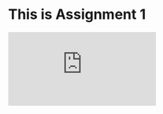 # This is Assignment 1
![Class and Interaction Diagrams](https://git.infotech.monash.edu/fit2099-s2-2020/BrainSorts/project/blob/master/Assignment%201/Class%20Diagrams%20+%20Interaction%20Diagrams%20(2).pdf)